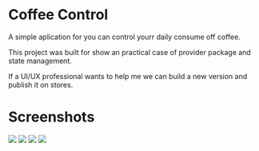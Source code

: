 # Coffee Control

A simple aplication for you can control yourr daily consume off coffee.

This project was built for show an practical case of provider package and state management.

If a UI/UX professional wants to help me we can build a new version and publish it on stores.

# Screenshots

![](screenshot-types.png)
![](screenshot-snackbar.png)
![](screenshot-sizes.png)
![](screenshot-list.png)
